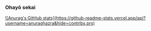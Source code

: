 ### Ohayō sekai

<div>
  <a href="https://beacons.ai/Wkyouma">
  ![Anurag's GitHub stats](https://github-readme-stats.vercel.app/api?username=anuraghazra&hide=contribs,prs)
</div>
